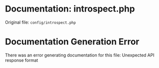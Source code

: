 # Documentation: introspect.php

Original file: `config/introspect.php`

# Documentation Generation Error

There was an error generating documentation for this file: Unexpected API response format
